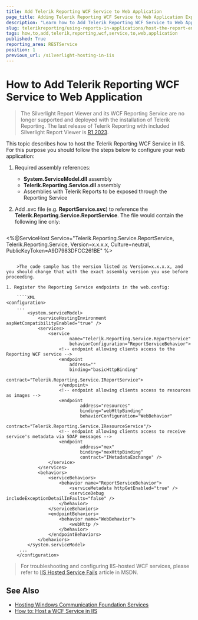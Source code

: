 ```yaml
---
title: Add Telerik Reporting WCF Service to Web Application
page_title: Adding Telerik Reporting WCF Service to Web Application Explained
description: "Learn how to Add Telerik Reporting WCF Service to Web Application."
slug: telerikreporting/using-reports-in-applications/host-the-report-engine-remotely/telerik-reporting-wcf-service/how-to-add-telerik-reporting-wcf-service-to-web-application
tags: how,to,add,telerik,reporting,wcf,service,to,web,application
published: True
reporting_area: RESTService
position: 1
previous_url: /silverlight-hosting-in-iis
---
```


# How to Add Telerik Reporting WCF Service to Web Application

> The Silverlight Report Viewer and its WCF Reporting Service are no longer supported and deployed with the installation of Telerik Reporting. The last release of Telerik Reporting with included Silverlight Report Viewer is [R1 2023](https://www.telerik.com/support/whats-new/reporting/release-history/progress-telerik-reporting-r1-2023-17-0-23-118).

This topic describes how to host the Telerik Reporting WCF Service in IIS. For this purpose you should follow the steps below to configure your web application:

1. Required assembly references:

	+ __System.ServiceModel.dll__ assembly
	+ __Telerik.Reporting.Service.dll__ assembly
	+ Assemblies with Telerik Reports to be exposed through the Reporting Service

1. Add .svc file (e.g. __ReportService.svc__) to reference the __Telerik.Reporting.Service.ReportService__. The file would contain the following line only:

	````XML
<%@ServiceHost Service="Telerik.Reporting.Service.ReportService, Telerik.Reporting.Service, Version=x.x.x.x, Culture=neutral, PublicKeyToken=A9D7983DFCC261BE" %>
````

	>The code sample has the version listed as Version=x.x.x.x, and you should change that with the exact assembly version you use before proceeding.

1. Register the Reporting Service endpoints in the web.config:

	````XML
<configuration>
	...
		<system.serviceModel>
			<serviceHostingEnvironment aspNetCompatibilityEnabled="true" />
			<services>
				<service
						name="Telerik.Reporting.Service.ReportService"
						behaviorConfiguration="ReportServiceBehavior">
					<!-- endpoint allowing clients access to the Reporting WCF service -->
					<endpoint
						address=""
						binding="basicHttpBinding"
						contract="Telerik.Reporting.Service.IReportService">
					</endpoint>
					<!-- endpoint allowing clients access to resources as images -->
					<endpoint
							address="resources"
							binding="webHttpBinding"
							behaviorConfiguration="WebBehavior"
							contract="Telerik.Reporting.Service.IResourceService"/>
					<!-- endpoint allowing clients access to receive service's metadata via SOAP messages -->
					<endpoint
							address="mex"
							binding="mexHttpBinding"
							contract="IMetadataExchange" />
				</service>
			</services>
			<behaviors>
				<serviceBehaviors>
					<behavior name="ReportServiceBehavior">
						<serviceMetadata httpGetEnabled="true" />
						<serviceDebug includeExceptionDetailInFaults="false" />
					</behavior>
				</serviceBehaviors>
				<endpointBehaviors>
					<behavior name="WebBehavior">
						<webHttp />
					</behavior>
				</endpointBehaviors>
			</behaviors>
		</system.serviceModel>
	 ...
	</configuration>
````


> For troubleshooting and configuring IIS-hosted WCF services, please refer to [IIS Hosted Service Fails](https://learn.microsoft.com/en-us/previous-versions/dotnet/netframework-3.5/ms752252(v=vs.90)) article in MSDN.

## See Also

* [Hosting Windows Communication Foundation Services](https://learn.microsoft.com/en-us/dotnet/framework/wcf/hosting-services)
* [How to: Host a WCF Service in IIS](https://learn.microsoft.com/en-us/dotnet/framework/wcf/feature-details/how-to-host-a-wcf-service-in-iis)
